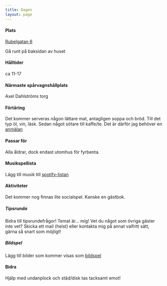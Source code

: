 ```yaml
---
title: Dagen
layout: page
---
```


#### Plats
[Rubelgatan 6](https://maps.app.goo.gl/s5QJx1dpCG939s3C8)

Gå runt på baksidan av huset

#### Hålltider
ca 11-17

#### Närmaste spårvagnshållplats
Axel Dahlströms torg

#### Förtäring
Det kommer serveras någon lättare mat, antagligen soppa och bröd. Till det typ öl, vin, läsk. Sedan något sötare till kaffe/te. Det är därför jag behöver en [anmälan](./bombornot)

#### Passar för
Alla åldrar, dock endast utomhus för fyrbenta.

#### Musikspellista
Lägg till musik till [spotify-listan](https://open.spotify.com/playlist/7eB0CsMO9Bz1TZHcM7rIHd?si=774f86d2bd72478f&pt=fa507bef66a696d026731438727bc038)

#### Aktiviteter
Det kommer nog finnas lite socialspel. Kanske en gästbok.

##### Tipsrunda
Bidra till tipsrundefrågor! Temat är... mig! Vet du något som övriga gäster inte vet? Skicka ett mail (helst) eller kontakta mig på annat valfritt sätt, gärna så snart som möjligt!

##### Bildspel
Lägg till bilder som kommer visas som [bildspel](https://drive.google.com/drive/folders/1LhAhNqqfXkUMPKcAa7sN8I2c9SEYj3vV?usp=sharing)

#### Bidra
Hjälp med undanplock och städ/disk tas tacksamt emot!


